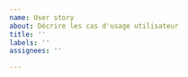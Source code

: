 ```yaml
---
name: User story
about: Décrire les cas d'usage utilisateur
title: ''
labels: ''
assignees: ''

---
```



